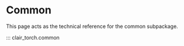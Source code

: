 # Common

This page acts as the technical reference for the common subpackage.

::: clair_torch.common